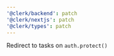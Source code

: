 ```yaml
---
'@clerk/backend': patch
'@clerk/nextjs': patch
'@clerk/types': patch
---
```


Redirect to tasks on `auth.protect()`
